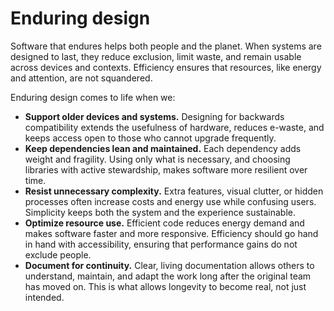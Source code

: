 # Enduring design

Software that endures helps both people and the planet. When systems are designed to last, they reduce exclusion, limit waste, and remain usable across devices and contexts. Efficiency ensures that resources, like energy and attention, are not squandered.

Enduring design comes to life when we:

- **Support older devices and systems.** Designing for backwards compatibility extends the usefulness of hardware, reduces e-waste, and keeps access open to those who cannot upgrade frequently.
- **Keep dependencies lean and maintained.** Each dependency adds weight and fragility. Using only what is necessary, and choosing libraries with active stewardship, makes software more resilient over time.
- **Resist unnecessary complexity.** Extra features, visual clutter, or hidden processes often increase costs and energy use while confusing users. Simplicity keeps both the system and the experience sustainable.
- **Optimize resource use.** Efficient code reduces energy demand and makes software faster and more responsive. Efficiency should go hand in hand with accessibility, ensuring that performance gains do not exclude people.
- **Document for continuity.** Clear, living documentation allows others to understand, maintain, and adapt the work long after the original team has moved on. This is what allows longevity to become real, not just intended.